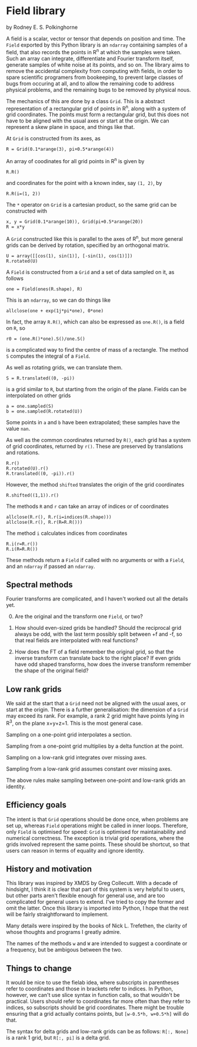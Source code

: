 Field library
===

by Rodney E. S. Polkinghorne

A field is a scalar, vector or tensor that depends on position and time.  The `Field` exported by this Python library is an `ndarray` containing samples of a field, that also records the points in R<sup>n</sup> at which the samples were taken.  Such an array can integrate, differentiate and Fourier transform itself, generate samples of white noise at its points, and so on.  The library aims to remove the accidental complexity from computing with fields, in order to spare scientific programers from bookeeping, to prevent large classes of bugs from occuring at all, and to allow the remaining code to address physical problems, and the remaining bugs to be removed by physical nous.

The mechanics of this are done by a class `Grid`.  This is a abstract representation of a rectangular grid of points in R<sup>n</sup>, along with a system of grid coordinates.  The points must form a rectangular grid, but this does not have to be aligned with the usual axes or start at the origin.  We can represent a skew plane in space, and things like that.

At `Grid` is constructed from its axes, as

	R = Grid(0.1*arange(3), pi+0.5*arange(4))

An array of coodinates for all grid points in R<sup>n</sup> is given by

	R.R()

and coordinates for the point with a known index, say `(1, 2)`, by

	R.R(i=(1, 2))

The `*` operator on `Grid` is a cartesian product, so the same grid can be constructed with

	x, y = Grid(0.1*arange(10)), Grid(pi+0.5*arange(20))
	R = x*y

A `Grid` constructed like this is parallel to the axes of R<sup>n</sup>, but more general grids can be derived by rotation, specified by an orthogonal matrix.

	U = array([[cos(1), sin(1)], [-sin(1), cos(1)]])
	R.rotated(U)

A `Field` is constructed from a `Grid` and a set of data sampled on it, as follows

	one = Field(ones(R.shape), R)

This is an `ndarray`, so we can do things like

	allclose(one + exp(1j*pi*one), 0*one)

In fact, the array `R.R()`, which can also be expressed as `one.R()`, is a field on `R`, so

	r0 = (one.R()*one).S()/one.S()

is a complicated way to find the centre of mass of a rectangle.  The method `S` computes the integral of a `Field`.


As well as rotating grids, we can translate them.

	S = R.translated((0, -pi))

is a grid similar to `R`, but starting from the origin of the plane.  Fields can be interpolated on other grids

	a = one.sampled(S)
	b = one.sampled(R.rotated(U))

Some points in `a` and `b` have been extrapolated; these samples have the value `nan`.

As well as the common coordinates returned by `R()`, each grid has a system of grid coordinates, returned by `r()`.  These are preserved by translations and rotations.

	R.r()
	R.rotated(U).r()
	R.translated((0, -pi)).r()

However, the method `shifted` translates the origin of the grid coordinates

	R.shifted((1,1)).r()

The methods `R` and `r` can take an array of indices or of coordinates

	allclose(R.r(), R.r(i=indices(R.shape)))
	allclose(R.r(), R.r(R=R.R()))

The method `i` calculates indices from coordinates

	R.i(r=R.r())
	R.i(R=R.R())

These methods return a `Field` if called with no arguments or with a `Field`, and an `ndarray` if passed an `ndarray`.


Spectral methods
---

Fourier transforms are complicated, and I haven't worked out all the details yet.

0. Are the original and the transform one `Field`, or two?

2. How should even-sized grids be handled?  Should the reciprocal grid always be odd, with the last term possibly split between +f and -f, so that real fields are interpolated with real functions?

1. How does the FT of a field remember the original grid, so that the inverse transform can translate back to the right place?  If even grids have odd shaped transforms, how does the inverse transform remember the shape of the original field?


Low rank grids
---

We said at the start that a `Grid` need not be aligned with the usual axes, or start at the origin.  There is a further generalisation: the dimension of a `Grid` may exceed its rank.  For example, a rank 2 grid might have points lying in R<sup>3</sup>, on the plane x+y+z=1.  This is the most general case.

Sampling on a one-point grid interpolates a section.

Sampling from a one-point grid multiplies by a delta function at the point.

Sampling on a low-rank grid integrates over missing axes.

Sampling from a low-rank grid assumes constant over missing axes.

The above rules make sampling between one-point and low-rank grids an identity.


Efficiency goals
---

The intent is that `Grid` operations should be done once, when problems are set up, whereas `Field` operations might be called in inner loops.  Therefore, only `Field` is optimised for speed: `Grid` is optimised for maintainability and numerical correctness.  The exception is trivial grid operations, where the grids involved represent the same points.  These should be shortcut, so that users can reason in terms of equality and ignore identity.


History and motivation
---

This library was inspired by XMDS by Greg Collecutt.  With a decade of hindsight, I think it is clear that part of this system is very helpful to users, but other parts aren't flexible enough for general use, and are too complicated for general users to extend.  I've tried to copy the former and omit the latter.  Once this library is imported into Python, I hope that the rest will be fairly straightforward to implement.

Many details were inspired by the books of Nick L. Trefethen, the clarity of whose thoughts and programs I greatly admire.

The names of the methods `w` and `W` are intended to suggest a coordinate or a frequency, but be ambigous between the two.


Things to change
---

It would be nice to use the fielab idea, where subscripts in parentheses refer to coordinates and those in brackets refer to indices.  In Python, however, we can't use slice syntax in function calls, so that wouldn't be practical.  Users should refer to coordinates far more often than they refer to indices, so subscripts should be grid coordinates.  There might be trouble ensuring that a grid actually contains points, but `[w-0.5*h, w+0.5*h]` will do that.

The syntax for delta grids and low-rank grids can be as follows: `R[:, None]` is a rank 1 grid, but `R[:, pi]` is a delta grid.